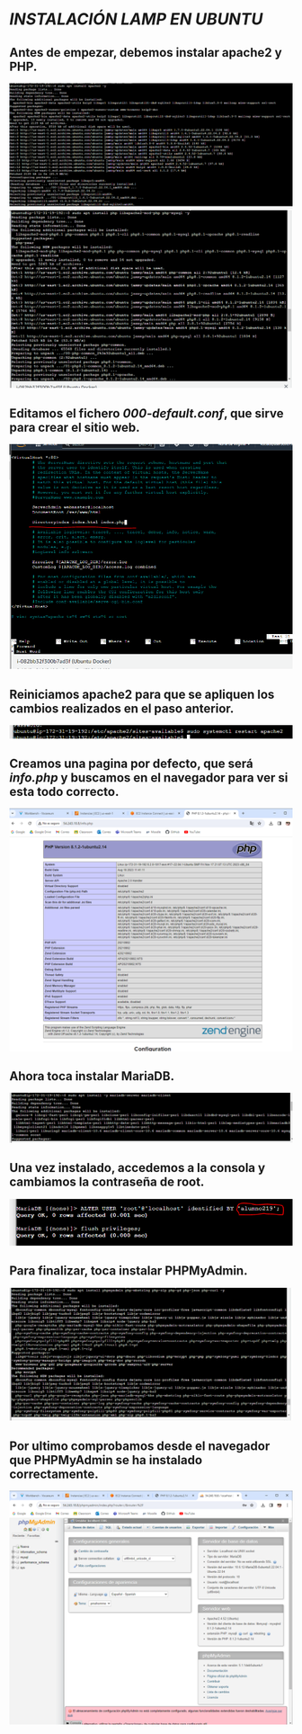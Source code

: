 # ***INSTALACIÓN LAMP EN UBUNTU***
## Antes de empezar, debemos instalar **apache2** y **PHP**.
![](img/1.PNG)
![](img/2.PNG)
## Editamos el fichero *000-default.conf*, que sirve para crear el sitio web.
![](img/3.PNG)
## Reiniciamos **apache2** para que se apliquen los cambios realizados en el paso anterior.
![](img/4.PNG)
## Creamos una pagina por defecto, que será *info.php* y buscamos en el navegador para ver si esta todo correcto.
![](img/5.PNG)
## Ahora toca instalar **MariaDB**.
![](img/7.PNG)
## Una vez instalado, accedemos a la consola y cambiamos la contraseña de root.
![](img/8.PNG)
## Para finalizar, toca instalar **PHPMyAdmin**.
![](img/9.PNG)
## Por ultimo comprobamos desde el navegador que **PHPMyAdmin** se ha instalado correctamente.
![](img/10.PNG)
